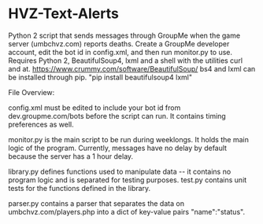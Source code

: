 # HVZ-Text-Alerts
Python 2 script that sends messages through GroupMe when the game server (umbchvz.com) reports deaths. Create a GroupMe developer account, edit the bot id in config.xml, and then run monitor.py to use. Requires Python 2, BeautifulSoup4, lxml and a shell with the utilities curl and at.
https://www.crummy.com/software/BeautifulSoup/
bs4 and lxml can be installed through pip.
"pip install beautifulsoup4 lxml"

File Overview:

config.xml must be edited to include your bot id from dev.groupme.com/bots before the script can run. It contains timing preferences as well.

monitor.py is the main script to be run during weeklongs. It holds the main logic of the program. Currently, messages have no delay by default because the server has a 1 hour delay. 

library.py defines functions used to manipulate data -- it contains no program logic and is separated for testing purposes. test.py contains unit tests for the functions defined in the library.

parser.py contains a parser that separates the data on umbchvz.com/players.php into a dict of key-value pairs "name":"status".
